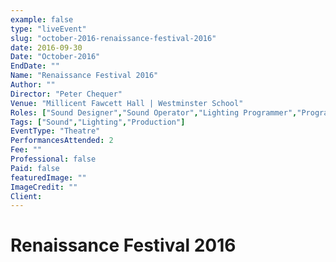 ```yaml
---
example: false
type: "liveEvent"
slug: "october-2016-renaissance-festival-2016"
date: 2016-09-30
Date: "October-2016"
EndDate: ""
Name: "Renaissance Festival 2016"
Author: ""
Director: "Peter Chequer"
Venue: "Millicent Fawcett Hall | Westminster School"
Roles: ["Sound Designer","Sound Operator","Lighting Programmer","Programme Designer"]
Tags: ["Sound","Lighting","Production"]
EventType: "Theatre"
PerformancesAttended: 2
Fee: ""
Professional: false
Paid: false
featuredImage: ""
ImageCredit: ""
Client: 
---
```


# Renaissance Festival 2016